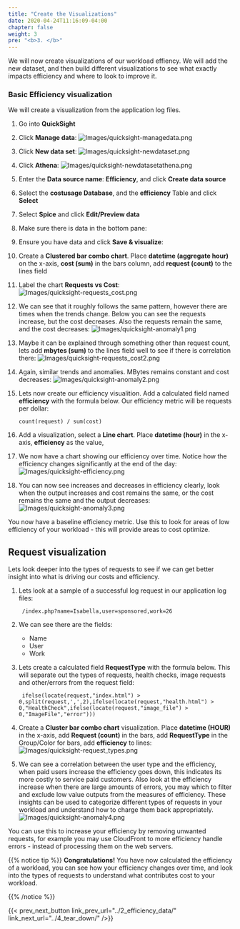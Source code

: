 ```yaml
---
title: "Create the Visualizations"
date: 2020-04-24T11:16:09-04:00
chapter: false
weight: 3
pre: "<b>3. </b>"
---
```


We will now create visualizations of our workload effiency. We will add the new dataset, and then build different visualizations to see what exactly impacts efficiency and where to look to improve it.

### Basic Efficiency visualization
We will create a visualization from the application log files.

1. Go into **QuickSight**

2. Click **Manage data**:
![Images/quicksight-managedata.png](/Cost/200_Workload_Efficiency/Images/quicksight-managedata.png)

3. Click **New data set**:
![Images/quicksight-newdataset.png](/Cost/200_Workload_Efficiency/Images/quicksight-newdataset.png)

4. Click **Athena**:
![Images/quicksight-newdatasetathena.png](/Cost/200_Workload_Efficiency/Images/quicksight-newdatasetathena.png)

5. Enter the **Data source name**: **Efficiency**, and click **Create data source**

6. Select the **costusage Database**, and the **efficiency** Table and click **Select**

7. Select **Spice** and click **Edit/Preview data**

8. Make sure there is data in the bottom pane:

9. Ensure you have data and click **Save & visualize**:

10. Create a **Clustered bar combo chart**. Place **datetime (aggregate hour)** on the x-axis, **cost (sum)** in the bars column, add **request (count)** to the lines field

11. Label the chart **Requests vs Cost**:
![Images/quicksight-requests_cost.png](/Cost/200_Workload_Efficiency/Images/quicksight-requests_cost.png)

12. We can see that it roughly follows the same pattern, however there are times when the trends change. Below you can see the requests increase, but the cost decreases. Also the requests remain the same, and the cost decreases:
![Images/quicksight-anomaly1.png](/Cost/200_Workload_Efficiency/Images/quicksight-anomaly1.png)

13. Maybe it can be explained through something other than request count, lets add **mbytes (sum)** to the lines field well to see if there is correlation there:
![Images/quicksight-requests_cost2.png](/Cost/200_Workload_Efficiency/Images/quicksight-requests_cost2.png)

14. Again, similar trends and anomalies. MBytes remains constant and cost decreases:
![Images/quicksight-anomaly2.png](/Cost/200_Workload_Efficiency/Images/quicksight-anomaly2.png)

15. Lets now create our efficiency visualition. Add a calculated field named **efficiency** with the formula below. Our efficiency metric will be requests per dollar:

        count(request) / sum(cost)

16. Add a visualization, select a **Line chart**. Place **datetime (hour)** in the x-axis, **efficiency** as the value,

17. We now have a chart showing our efficiency over time. Notice how the efficiency changes significantly at the end of the day:
![Images/quicksight-efficiency.png](/Cost/200_Workload_Efficiency/Images/quicksight-efficiency.png)

18. You can now see increases and decreases in efficiency clearly, look when the output increases and cost remains the same, or the cost remains the same and the output decreases:
![Images/quicksight-anomaly3.png](/Cost/200_Workload_Efficiency/Images/quicksight-anomaly3.png)

You now have a baseline efficiency metric. Use this to look for areas of low efficiency of your workload - this will provide areas to cost optimize.


## Request visualization
Lets look deeper into the types of requests to see if we can get better insight into what is driving our costs and efficiency.

1. Lets look at a sample of a successful log request in our application log files:

        /index.php?name=Isabella,user=sponsored,work=26

2. We can see there are the fields:

    - Name
    - User
    - Work

3. Lets create a calculated field **RequestType** with the formula below. This will separate out the types of requests, health checks, image requests and other/errors from the request field:

        ifelse(locate(request,"index.html") > 0,split(request,',',2),ifelse(locate(request,"health.html") > 0,"HealthCheck",ifelse(locate(request,"image_file") > 0,"ImageFile","error")))

4. Create a **Cluster bar combo chart** visualization. Place **datetime (HOUR)** in the x-axis, add **Request (count)** in the bars, add **RequestType** in the Group/Color for bars, add **efficiency** to lines:
![Images/quicksight-request_types.png](/Cost/200_Workload_Efficiency/Images/quicksight-request_types.png)

5. We can see a correlation between the user type and the efficiency, when paid users increase the efficiency goes down, this indicates its more costly to service paid customers. Also look at the efficiency increase when there are large amounts of errors, you may which to filter and exclude low value outputs from the measures of efficiency. These insights can be used to categorize different types of requests in your workload and understand how to charge them back appropriately.
![Images/quicksight-anomaly4.png](/Cost/200_Workload_Efficiency/Images/quicksight-anomaly4.png)

You can use this to increase your efficiency by removing unwanted requests, for example you may use CloudFront to more efficiency handle errors - instead of processing them on the web servers.

{{% notice tip %}}
**Congratulations!**
You have now calculated the efficiency of a workload, you can see how your efficiency changes over time, and look into the types of requests to understand what contributes cost to your workload.

{{% /notice %}}

{{< prev_next_button link_prev_url="../2_efficiency_data/" link_next_url="../4_tear_down/" />}}

